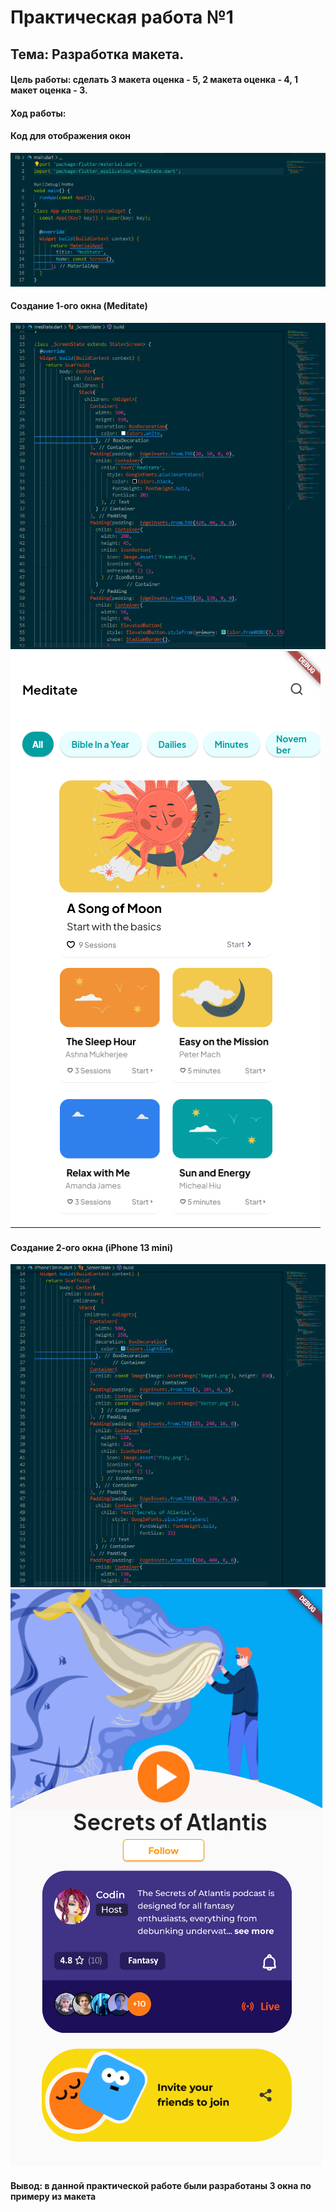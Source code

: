 # Практическая работа №1

## Тема: Разработка макета.
#### Цель работы: сделать 3 макета оценка - 5, 2 макета оценка - 4, 1 макет оценка - 3.
#### Ход работы:

#### Код для отображения окон

<img src="Main.png" alt="demo"/>

#### Создание 1-ого окна (Meditate)

<img src="Meditate.png" alt="demo1"/>

<img src="MeditateSee.png" alt="demo2"/>

#### Создание 2-ого окна (iPhone 13 mini)

<img src="iPhone13mini.png" alt="demo3"/>

<img src="iPhone13miniSee.png" alt="demo4"/>

#### Вывод: в данной практической работе были разработаны 3 окна по примеру из макета
